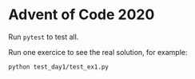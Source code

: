 # Advent of Code 2020

Run `pytest` to test all.

Run one exercice to see the real solution, for example:

```
python test_day1/test_ex1.py
```
